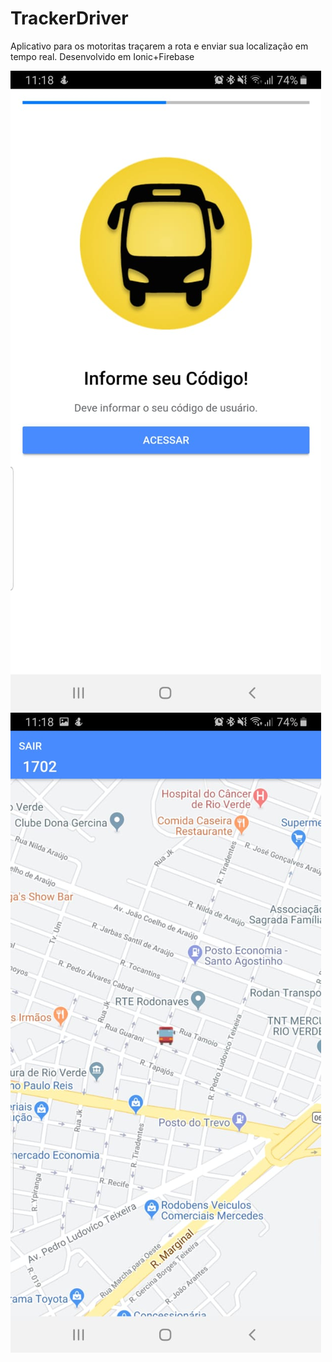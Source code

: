 # TrackerDriver
Aplicativo para os motoritas traçarem a rota e enviar sua localização em tempo real. Desenvolvido em Ionic+Firebase

![Code](https://github.com/JulioNery/TrackerDriver/blob/master/code.jpeg)
![Location](https://github.com/JulioNery/TrackerDriver/blob/master/location.jpeg)
